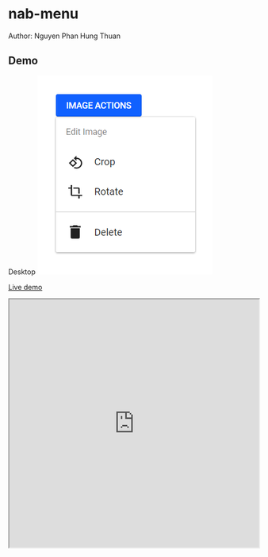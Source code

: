 # nab-menu
Author: Nguyen Phan Hung Thuan

## Demo
Desktop
![Desktop demo](./img/1.png)

[Live demo](https://3nxjg.csb.app/)
<iframe
  src="https://3nxjg.csb.app"
  style="width:100%; height:500px;"
></iframe>
